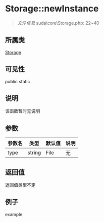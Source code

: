 # Storage::newInstance

> *文件信息* suda\core\Storage.php: 22~40
## 所属类 

[Storage](../Storage.md)

## 可见性

  public  static
## 说明

该函数暂时无说明

## 参数

| 参数名 | 类型 | 默认值 | 说明 |
|--------|-----|-------|-------|
| type |  string | File | 无 |

## 返回值
返回值类型不定

## 例子

example